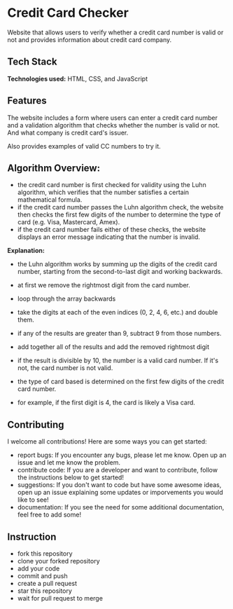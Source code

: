 
# Credit Card Checker

Website that allows users to verify whether a credit card number is valid or not and provides information about credit card company.


## Tech Stack

**Technologies used:**  HTML, CSS, and JavaScript 


## Features

The website includes a form where users can enter a credit card number and a validation algorithm that checks whether the number is valid or not. And what company is credit card's issuer.

Also provides examples of valid CC numbers to try it.

## Algorithm Overview:

- the credit card number is first checked for validity using the Luhn algorithm, which verifies that the number satisfies a certain mathematical formula.
- if the credit card number passes the Luhn algorithm check, the website then checks the first few digits of the number to determine the type of card (e.g. Visa, Mastercard, Amex).
- if the credit card number fails either of these checks, the website displays an error message indicating that the number is invalid.

**Explanation:**

- the Luhn algorithm works by summing up the digits of the credit card number, starting from the second-to-last digit and working backwards. 

- at first we remove the rightmost digit from the card number. 

- loop through the array backwards

- take the digits at each of the even indices (0, 2, 4, 6, etc.) and double them. 

- if any of the results are greater than 9, subtract 9 from those numbers.

- add together all of the results and add the removed rightmost digit

- if the result is divisible by 10, the number is a valid card number. If it's not, the card number is not valid.

- the type of card based is determined on the first few digits of the credit card number. 

- for example, if the first digit is 4, the card is likely a Visa card. 
## Contributing


I welcome all contributions! Here are some ways you can get started:

- report bugs: If you encounter any bugs, please let me know. Open up an issue and let me know the problem.
- contribute code: If you are a developer and want to contribute, follow the instructions below to get started!
- suggestions: If you don't want to code but have some awesome ideas, open up an issue explaining some updates or imporvements you would like to see!
- documentation: If you see the need for some additional documentation, feel free to add some!
## Instruction

- fork this repository
- clone your forked repository
- add your code
- commit and push
- create a pull request
- star this repository
- wait for pull request to merge
